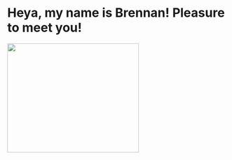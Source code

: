 <h1> Heya, my name is Brennan! Pleasure to meet you!</h1>
<img style="width: 300px; height: 250px"; src="https://images.vexels.com/media/users/3/166383/isolated/preview/6024bc5746d7436c727825dc4fc23c22-html-programming-language-icon-by-vexels.png">
